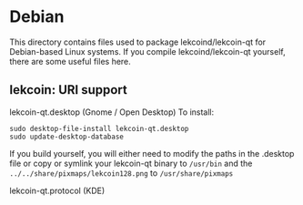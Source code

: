 
Debian
====================
This directory contains files used to package lekcoind/lekcoin-qt
for Debian-based Linux systems. If you compile lekcoind/lekcoin-qt yourself, there are some useful files here.

## lekcoin: URI support ##


lekcoin-qt.desktop  (Gnome / Open Desktop)
To install:

	sudo desktop-file-install lekcoin-qt.desktop
	sudo update-desktop-database

If you build yourself, you will either need to modify the paths in
the .desktop file or copy or symlink your lekcoin-qt binary to `/usr/bin`
and the `../../share/pixmaps/lekcoin128.png` to `/usr/share/pixmaps`

lekcoin-qt.protocol (KDE)

